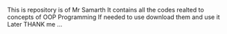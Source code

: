 This is repository is of Mr Samarth 
It contains all the codes realted to concepts of OOP Programming
If needed to use download them and use it 
Later THANK me ...
